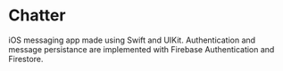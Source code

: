 # Chatter

iOS messaging app made using Swift and UIKit. Authentication and message persistance are implemented with Firebase Authentication and Firestore.
